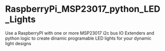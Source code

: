 # RaspberryPi_MSP23017_python_LED_Lights
Use a RaspberryPI with one or more MSP23017 i2c bus IO Extenders and python logic to create dinamic programable LED lights for your dynamic light designs
